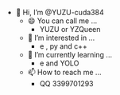 - 👋 Hi, I’m @YUZU-cuda384
  - 😄 You can call me ...
    - YUZU or YZQueen
  - 👀 I’m interested in ...
    - e , py and c++
  - 🌱 I’m currently learning ...
    - e and YOLO
  - 📫 How to reach me ...
    - QQ 3399701293

<!---
YUZU-cuda384/YUZU-cuda384 is a ✨ special ✨ repository because its `README.md` (this file) appears on your GitHub profile.
You can click the Preview link to take a look at your changes.
--->
